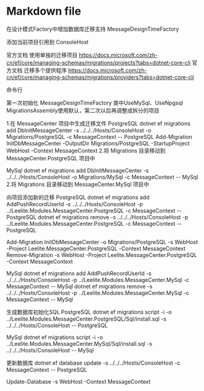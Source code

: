 ﻿# Markdown file
在设计模式Factory中增加数据库迁移支持
MessageDesignTimeFactory

添加当前项目引用到 ConsoleHost

官方文档 使用单独的迁移项目
https://docs.microsoft.com/zh-cn/ef/core/managing-schemas/migrations/projects?tabs=dotnet-core-cli
官方文档 迁移多个提供程序
https://docs.microsoft.com/zh-cn/ef/core/managing-schemas/migrations/providers?tabs=dotnet-core-cli

命令行

第一次初始化
MessageDesignTimeFactory 类中UseMySql、UseNpgsql MigrationsAssembly使用默认，第二次以后再调整成拆分的项目

1.在 MessageCenter 项目中生成迁移文件
PostgreSQL
dotnet ef migrations add DbInitMessageCenter -s ../../../Hosts/ConsoleHost -o Migrations/PostgreSQL -c MessageContext -- PostgreSQL
Add-Migration InitDbMessageCenter -OutputDir Migrations/PostgreSQL -StartupProject WebHost -Context MessageContext
2.将 Migrations 目录移动到 MessageCenter.PostgreSQL 项目中


MySql
dotnet ef migrations add DbInitMessageCenter -s ../../../Hosts/ConsoleHost -o Migrations/MySql -c MessageContext -- MySql
2.将 Migrations 目录移动到 MessageCenter.MySql 项目中


向项目添加新的迁移
PostgreSQL
dotnet ef migrations add AddPushRecordUserId -s ../../../Hosts/ConsoleHost -p ../Leelite.Modules.MessageCenter.PostgreSQL -c MessageContext -- PostgreSQL
dotnet ef migrations remove -s ../../../Hosts/ConsoleHost -p ../Leelite.Modules.MessageCenter.PostgreSQL -c MessageContext -- PostgreSQL

Add-Migration InitDbMessageCenter -o Migrations/PostgreSQL -s WebHost -Project Leelite.MessageCenter.PostgreSQL -Context MessageContext
Remove-Migration -s WebHost -Project Leelite.MessageCenter.PostgreSQL -Context MessageContext

MySql
dotnet ef migrations add AddPushRecordUserId -s ../../../Hosts/ConsoleHost -p ../Leelite.Modules.MessageCenter.MySql -c MessageContext -- MySql
dotnet ef migrations remove -s ../../../Hosts/ConsoleHost -p ../Leelite.Modules.MessageCenter.MySql -c MessageContext -- MySql


生成数据库初始化SQL
PostgreSQL
dotnet ef migrations script -i -o ../Leelite.Modules.MessageCenter.PostgreSQL/Sql/install.sql -s ../../../Hosts/ConsoleHost -- PostgreSQL

MySql
dotnet ef migrations script -i -o ../Leelite.Modules.MessageCenter.MySql/Sql/install.sql -s ../../../Hosts/ConsoleHost -- MySql

更新数据库
dotnet ef database update -s ../../../Hosts/ConsoleHost -c MessageContext -- PostgreSQL

Update-Database -s WebHost -Context MessageContext